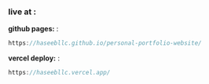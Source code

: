 ### live at :

**github pages:** :
```javascript
https://haseebllc.github.io/personal-portfolio-website/
```


**vercel deploy:** :

```javascript
https://haseebllc.vercel.app/
```  
